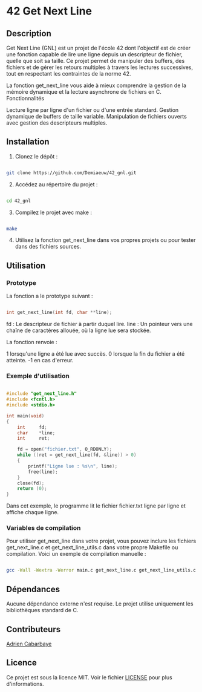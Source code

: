 # 42 Get Next Line

## Description

Get Next Line (GNL) est un projet de l'école 42 dont l'objectif est de créer une fonction capable de lire une ligne depuis un descripteur de fichier, quelle que soit sa taille. Ce projet permet de manipuler des buffers, des fichiers et de gérer les retours multiples à travers les lectures successives, tout en respectant les contraintes de la norme 42.

La fonction get_next_line vous aide à mieux comprendre la gestion de la mémoire dynamique et la lecture asynchrone de fichiers en C.
Fonctionnalités

  Lecture ligne par ligne d'un fichier ou d'une entrée standard.
  Gestion dynamique de buffers de taille variable.
  Manipulation de fichiers ouverts avec gestion des descripteurs multiples.

## Installation

1. Clonez le dépôt :

```bash

git clone https://github.com/Demiaeuw/42_gnl.git
```

2. Accédez au répertoire du projet :

```bash

cd 42_gnl
```

3. Compilez le projet avec make :

```bash

make
```

4. Utilisez la fonction get_next_line dans vos propres projets ou pour tester dans des fichiers sources.

## Utilisation
### Prototype

La fonction a le prototype suivant :

```c

int	get_next_line(int fd, char **line);
```
  fd : Le descripteur de fichier à partir duquel lire.
  line : Un pointeur vers une chaîne de caractères allouée, où la ligne lue sera stockée.

La fonction renvoie :

1 lorsqu'une ligne a été lue avec succès.
0 lorsque la fin du fichier a été atteinte.
-1 en cas d'erreur.

### Exemple d'utilisation

```c

#include "get_next_line.h"
#include <fcntl.h>
#include <stdio.h>

int	main(void)
{
	int		fd;
	char	*line;
	int		ret;

	fd = open("fichier.txt", O_RDONLY);
	while ((ret = get_next_line(fd, &line)) > 0)
	{
		printf("Ligne lue : %s\n", line);
		free(line);
	}
	close(fd);
	return (0);
}
```
Dans cet exemple, le programme lit le fichier fichier.txt ligne par ligne et affiche chaque ligne.

### Variables de compilation

Pour utiliser get_next_line dans votre projet, vous pouvez inclure les fichiers get_next_line.c et get_next_line_utils.c dans votre propre Makefile ou compilation. Voici un exemple de compilation manuelle :

```bash

gcc -Wall -Wextra -Werror main.c get_next_line.c get_next_line_utils.c -o gnl
```

## Dépendances

Aucune dépendance externe n'est requise. Le projet utilise uniquement les bibliothèques standard de C.
## Contributeurs

[Adrien Cabarbaye](https://github.com/Demiaeuw)

## Licence

Ce projet est sous la licence MIT. Voir le fichier [LICENSE](LICENSE) pour plus d'informations.
